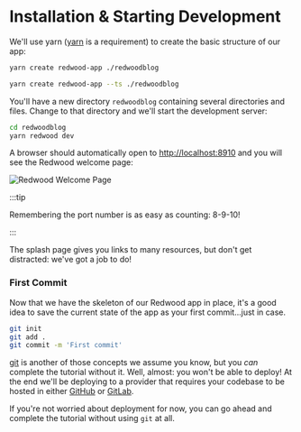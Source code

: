 # Installation & Starting Development

We'll use yarn ([yarn](https://yarnpkg.com/getting-started/install) is a requirement) to create the basic structure of our app:


<Tabs groupId="js-ts">
<TabItem value="js" label="JavaScript">

```bash
yarn create redwood-app ./redwoodblog
```

</TabItem>
<TabItem value="ts" label="TypeScript">

```bash
yarn create redwood-app --ts ./redwoodblog
```

</TabItem>
</Tabs>

You'll have a new directory `redwoodblog` containing several directories and files. Change to that directory and we'll start the development server:

```bash
cd redwoodblog
yarn redwood dev
```

A browser should automatically open to [http://localhost:8910](http://localhost:8910) and you will see the Redwood welcome page:

![Redwood Welcome Page](https://user-images.githubusercontent.com/300/145314717-431cdb7a-1c45-4aca-9bbc-74df4f05cc3b.png)

:::tip

Remembering the port number is as easy as counting: 8-9-10!

:::

The splash page gives you links to many resources, but don't get distracted: we've got a job to do!

### First Commit

Now that we have the skeleton of our Redwood app in place, it's a good idea to save the current state of the app as your first commit...just in case.

```bash
git init
git add .
git commit -m 'First commit'
```

[git](https://git-scm.com/) is another of those concepts we assume you know, but you *can* complete the tutorial without it. Well, almost: you won't be able to deploy! At the end we'll be deploying to a provider that requires your codebase to be hosted in either [GitHub](https://github.com) or [GitLab](https://gitlab.com).

If you're not worried about deployment for now, you can go ahead and complete the tutorial without using `git` at all.
